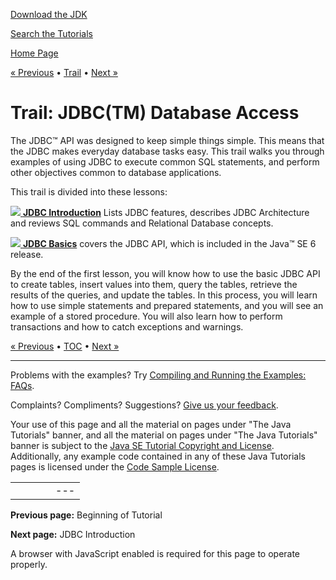 [Download
the JDK](http://java.sun.com/javase/6/download.jsp)
  
[Search the
Tutorials](../search.html)

[Home Page](../index.html)

[« Previous](../index.html)
•
[Trail](./TOC.html)
•
[Next »](./overview/index.html)

# Trail: JDBC(TM) Database Access

The JDBC™ API was designed to keep simple things simple. This means that the JDBC makes everyday database tasks easy. This trail walks you through examples of using JDBC to execute common SQL statements, and perform other objectives common to database applications.

This trail is divided into these lessons:

[![](../images/coreIcon.gif)
**JDBC Introduction**](overview/index.html)
Lists JDBC features, describes JDBC Architecture and reviews SQL commands and Relational Database concepts.

[![](../images/coreIcon.gif)
**JDBC Basics**](basics/index.html)
covers the JDBC API, which is included in the Java™ SE
6 release.

By the end of the first lesson, you will know how to use the basic JDBC API to create tables, insert values into them, query the tables, retrieve the results of the queries, and update the tables. In this process, you will learn how to use simple statements and prepared statements, and you will see an example of a stored procedure. You will also learn how to perform transactions and how to catch exceptions and warnings.

[« Previous](../index.html)
•
[TOC](./TOC.html)
•
[Next »](./overview/index.html)

---

Problems with the examples? Try [Compiling and Running
the Examples: FAQs](../information/run-examples.html).
  
Complaints? Compliments? Suggestions? [Give
us your feedback](http://download.oracle.com/javase/feedback.html).

Your use of this page and all the material on pages under "The Java Tutorials" banner,
and all the material on pages under "The Java Tutorials" banner is subject to the [Java SE Tutorial Copyright
and License](../information/license.html).
Additionally, any example code contained in any of these Java
Tutorials pages is licensed under the
[Code
Sample License](http://developers.sun.com/license/berkeley_license.html).

|  |  |  |  |  |
| --- | --- | --- | --- | --- |
| |  |  | | --- | --- | | duke image | Oracle logo | | [About Oracle](http://www.oracle.com/us/corporate/index.html) | [Oracle Technology Network](http://www.oracle.com/technology/index.html) | [Terms of Service](https://www.samplecode.oracle.com/servlets/CompulsoryClickThrough?type=TermsOfService) | Copyright © 1995, 2011 Oracle and/or its affiliates. All rights reserved. |

**Previous page:** Beginning of Tutorial
  
**Next page:** JDBC Introduction




A browser with JavaScript enabled is required for this page to operate properly.